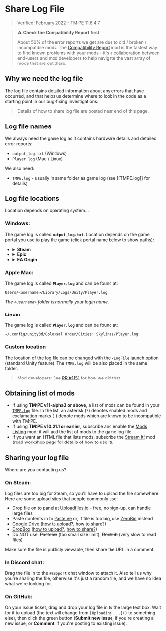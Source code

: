 # Share Log File

> Verified: February 2022 - TM:PE 11.6.4.7

> ⚠️ **Check the Compatibility Report first**
>
> About 50% of the error reports we get are due to old / broken / incompatible mods.
> The [Compatibility Report](https://steamcommunity.com/sharedfiles/filedetails/?id=2633433869) mod is the fastest way to
> find known problems with your mods - it's a collaboration between end-users and mod developers to help navigate the vast
> array of mods that are out there.

## Why we need the log file

The log file contains detailed information about any errors that have occurred, and that helps us determine where to
look in the code as a starting point in our bug-fixing investigations.

> Details of how to share log file are posted near end of this page.

## Log file names

We always need the game log as it contains hardware details and detailed error reports:

* `output_log.txt` (Windows)
* `Player.log` (Mac / Linux)

We also need:

* `TMPE.log` - usually in same folder as game log (see [[TMPE.log]] for details)

## Log file locations

Location depends on operating system...

### Windows:

The game log is called **`output_log.txt`**. Location depends on the game portal you use to play the game (click portal
name below to show paths):

<ul>
<li><details><summary><b>Steam</b></summary>

```shell
<SteamFolder>\SteamApps\common\Cities_Skylines\Cities_Data\output_log.txt
```

_The `<SteamFolder>` is _usually_ found at `C:\Program Files (x86)\Steam`._
</details></li>

<li><details><summary><b>Epic</b></summary>

```shell
<EpicFolder>\CitiesSkylines\Cities_Data\output_log.txt
```

_The `<EpicFolder>` is _usually_ found at either `C:\Epic Games` or `C:\Program Files\Epic Games`
or `C:\Program Files (x86)\Epic Games`._
</details></li>

<li><details><summary><b>EA Origin</b></summary>

```shell
<OriginFolder>\CitiesSkylines\Cities_Data\output_log.txt
```

_The `<OriginFolder>` is _usually_ found at `C:\Program Files(x86)\Origin Games`._
</details></li>
</ul>

### Apple Mac:

The game log is called **`Player.log`** and can be found at:

```shell
Users/<username>/Library/Logs/Unity/Player.log
```

_The `<username>` folder is normally your login name._

### Linux:

The game log is called **`Player.log`** and can be found at:

```shell
~/.config/unity3d/Colossal Order/Cities: Skylines/Player.log
```

### Custom location

The location of the log file can be changed with
the `-LogFile` [launch option](https://steamcommunity.com/sharedfiles/filedetails/?id=466981085) (standard Unity
feature). The `TMPE.log` will be also placed in the same folder.

> Mod developers: See [PR #1151](https://github.com/CitiesSkylinesMods/TMPE/pull/1151) for how we did that.

## Obtaining list of mods

* If using **TM:PE v11-alpha3 or above**, a list of mods can be found in your [`TMPE.log`](TMPE.log.md) file. In the list,
  an asterisk (`*`) denotes enabled mods and exclamation marks (`!`) denote mods which are known to be incompatible with
  TM:PE.
* If using **TM:PE v10.21.1 or earlier**, subscribe and enable
  the [Mods Listing](https://steamcommunity.com/sharedfiles/filedetails/?id=588691634) mod; it will add the list of mods
  to the game log file.
* If you want an HTML file that lists mods, subscribe
  the [Stream It!](https://steamcommunity.com/sharedfiles/filedetails/?id=1597285962) mod (read workshop page for
  details of how to use it).

## Sharing your log file

Where are you contacting us?

### On Steam:

Log files are too big for Steam, so you'll have to upload the file somewhere. Here are some upload sites that people
commonly use:

* Drop file on to panel at [Uploadfiles.io](https://uploadfiles.io/) - free, no sign-up, can handle large files
* Paste contents in to [Paste.ee](https://paste.ee) or, if file is too big, use [ZeroBin](https://zerobin.net/) instead
* [Google Drive](https://drive.google.com/) ([how to upload?](https://support.google.com/drive/answer/2424368), [how to share?](https://support.google.com/drive/answer/2494822))
* [DropBox](https://www.dropbox.com) ([how to upload?](https://help.dropbox.com/files-folders/share/add-files), [how to share?](https://help.dropbox.com/files-folders/share/view-only-access))
* Do NOT use: ~~Pastebin~~ (too small size limit), ~~Dochub~~ (very slow to read files)

Make sure the file is publicly viewable, then share the URL in a comment.

### In Discord chat:

Drag the file in to the `#support` chat window to attach it. Also tell us why you're sharing the file, otherwise it's
just a random file, and we have no idea what we're looking for.

### On GitHub:

On your issue ticket, drag and drop your log file in to the large text box. Wait for it to upload (the text will change
from `[Uploading ...]()` to something else), then click the green button (**Submit new issue**, if you're creating a new
issue, or **Comment**, if you're posting to existing issue).